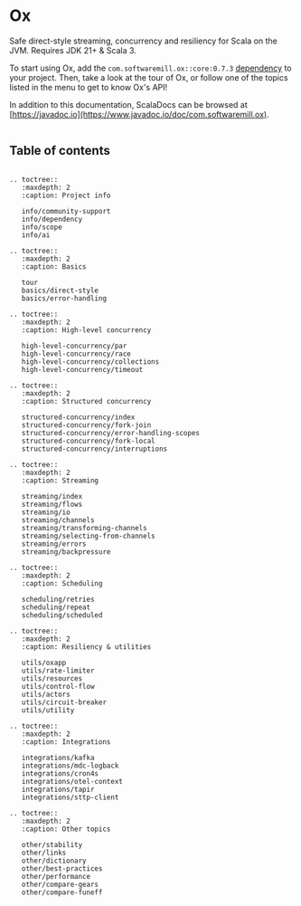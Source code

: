 # Ox

Safe direct-style streaming, concurrency and resiliency for Scala on the JVM. Requires JDK 21+ & Scala 3.

To start using Ox, add the `com.softwaremill.ox::core:0.7.3` [dependency](info/dependency.md) to your project. 
Then, take a look at the tour of Ox, or follow one of the topics listed in the menu to get to know Ox's API!

In addition to this documentation, ScalaDocs can be browsed at [https://javadoc.io](https://www.javadoc.io/doc/com.softwaremill.ox).

```{include} tour.md

```

## Table of contents

```{eval-rst}

.. toctree::
   :maxdepth: 2
   :caption: Project info

   info/community-support
   info/dependency
   info/scope
   info/ai

.. toctree::
   :maxdepth: 2
   :caption: Basics
   
   tour
   basics/direct-style
   basics/error-handling

.. toctree::
   :maxdepth: 2   
   :caption: High-level concurrency
   
   high-level-concurrency/par
   high-level-concurrency/race
   high-level-concurrency/collections
   high-level-concurrency/timeout

.. toctree::
   :maxdepth: 2   
   :caption: Structured concurrency
   
   structured-concurrency/index
   structured-concurrency/fork-join
   structured-concurrency/error-handling-scopes
   structured-concurrency/fork-local
   structured-concurrency/interruptions

.. toctree::
   :maxdepth: 2
   :caption: Streaming

   streaming/index
   streaming/flows
   streaming/io
   streaming/channels
   streaming/transforming-channels
   streaming/selecting-from-channels
   streaming/errors
   streaming/backpressure
   
.. toctree::
   :maxdepth: 2   
   :caption: Scheduling

   scheduling/retries
   scheduling/repeat
   scheduling/scheduled

.. toctree::
   :maxdepth: 2   
   :caption: Resiliency & utilities
   
   utils/oxapp
   utils/rate-limiter
   utils/resources
   utils/control-flow
   utils/actors
   utils/circuit-breaker
   utils/utility

.. toctree::
   :maxdepth: 2
   :caption: Integrations

   integrations/kafka
   integrations/mdc-logback
   integrations/cron4s
   integrations/otel-context
   integrations/tapir
   integrations/sttp-client

.. toctree::
   :maxdepth: 2
   :caption: Other topics
   
   other/stability
   other/links
   other/dictionary
   other/best-practices
   other/performance
   other/compare-gears
   other/compare-funeff
